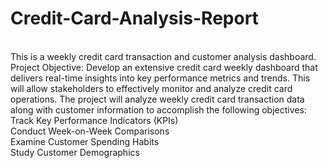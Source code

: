# Credit-Card-Analysis-Report
<br>
This is a weekly credit card transaction and customer analysis dashboard.
<br>
 Project Objective: Develop an extensive credit card weekly dashboard that delivers real-time insights into key performance metrics and trends. This will allow stakeholders to effectively monitor and analyze credit card operations. 
The project will analyze weekly credit card transaction data along with customer information to accomplish the following objectives:<br>
Track Key Performance Indicators (KPIs)<br>
Conduct Week-on-Week Comparisons<br>
Examine Customer Spending Habits<br>
Study Customer Demographics
